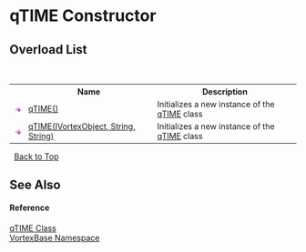 # qTIME Constructor 
 


## Overload List
&nbsp;<table><tr><th></th><th>Name</th><th>Description</th></tr><tr><td>![Public method](media/pubmethod.gif "Public method")</td><td><a href="M_VortexBase_qTIME__ctor.md">qTIME()</a></td><td>
Initializes a new instance of the <a href="T_VortexBase_qTIME.md">qTIME</a> class</td></tr><tr><td>![Public method](media/pubmethod.gif "Public method")</td><td><a href="M_VortexBase_qTIME__ctor_1.md">qTIME(IVortexObject, String, String)</a></td><td>
Initializes a new instance of the <a href="T_VortexBase_qTIME.md">qTIME</a> class</td></tr></table>&nbsp;
<a href="#qtime-constructor">Back to Top</a>

## See Also


#### Reference
<a href="T_VortexBase_qTIME.md">qTIME Class</a><br /><a href="N_VortexBase.md">VortexBase Namespace</a><br />